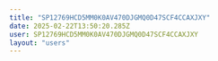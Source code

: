 ```yaml
---
title: "SP12769HCD5MM0K0AV470DJGMQ0D47SCF4CCAXJXY"
date: 2025-02-22T13:50:20.285Z
user: SP12769HCD5MM0K0AV470DJGMQ0D47SCF4CCAXJXY
layout: "users"
---
```

    